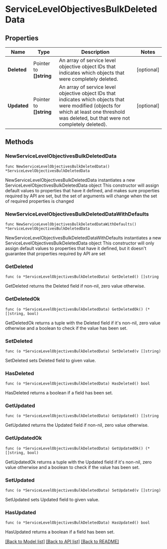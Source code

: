 # ServiceLevelObjectivesBulkDeletedData

## Properties

Name | Type | Description | Notes
------------ | ------------- | ------------- | -------------
**Deleted** | Pointer to **[]string** | An array of service level objective object IDs that indicates which objects that were completely deleted. | [optional] 
**Updated** | Pointer to **[]string** | An array of service level objective object IDs that indicates which objects that were modified (objects for which at least one threshold was deleted, but that were not completely deleted). | [optional] 

## Methods

### NewServiceLevelObjectivesBulkDeletedData

`func NewServiceLevelObjectivesBulkDeletedData() *ServiceLevelObjectivesBulkDeletedData`

NewServiceLevelObjectivesBulkDeletedData instantiates a new ServiceLevelObjectivesBulkDeletedData object
This constructor will assign default values to properties that have it defined,
and makes sure properties required by API are set, but the set of arguments
will change when the set of required properties is changed

### NewServiceLevelObjectivesBulkDeletedDataWithDefaults

`func NewServiceLevelObjectivesBulkDeletedDataWithDefaults() *ServiceLevelObjectivesBulkDeletedData`

NewServiceLevelObjectivesBulkDeletedDataWithDefaults instantiates a new ServiceLevelObjectivesBulkDeletedData object
This constructor will only assign default values to properties that have it defined,
but it doesn't guarantee that properties required by API are set

### GetDeleted

`func (o *ServiceLevelObjectivesBulkDeletedData) GetDeleted() []string`

GetDeleted returns the Deleted field if non-nil, zero value otherwise.

### GetDeletedOk

`func (o *ServiceLevelObjectivesBulkDeletedData) GetDeletedOk() (*[]string, bool)`

GetDeletedOk returns a tuple with the Deleted field if it's non-nil, zero value otherwise
and a boolean to check if the value has been set.

### SetDeleted

`func (o *ServiceLevelObjectivesBulkDeletedData) SetDeleted(v []string)`

SetDeleted sets Deleted field to given value.

### HasDeleted

`func (o *ServiceLevelObjectivesBulkDeletedData) HasDeleted() bool`

HasDeleted returns a boolean if a field has been set.

### GetUpdated

`func (o *ServiceLevelObjectivesBulkDeletedData) GetUpdated() []string`

GetUpdated returns the Updated field if non-nil, zero value otherwise.

### GetUpdatedOk

`func (o *ServiceLevelObjectivesBulkDeletedData) GetUpdatedOk() (*[]string, bool)`

GetUpdatedOk returns a tuple with the Updated field if it's non-nil, zero value otherwise
and a boolean to check if the value has been set.

### SetUpdated

`func (o *ServiceLevelObjectivesBulkDeletedData) SetUpdated(v []string)`

SetUpdated sets Updated field to given value.

### HasUpdated

`func (o *ServiceLevelObjectivesBulkDeletedData) HasUpdated() bool`

HasUpdated returns a boolean if a field has been set.


[[Back to Model list]](../README.md#documentation-for-models) [[Back to API list]](../README.md#documentation-for-api-endpoints) [[Back to README]](../README.md)


